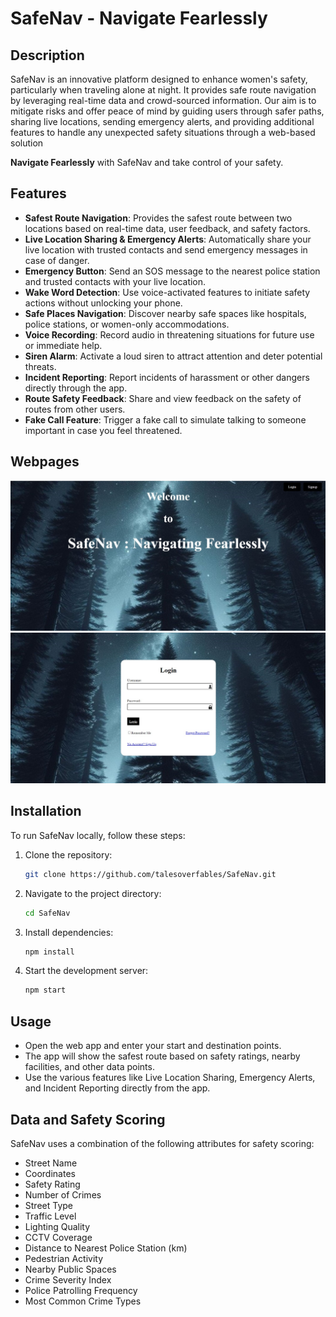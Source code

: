 # SafeNav - Navigate Fearlessly

## Description
SafeNav is an innovative platform designed to enhance women's safety, particularly when traveling alone at night. It provides safe route navigation by leveraging real-time data and crowd-sourced information. Our aim is to mitigate risks and offer peace of mind by guiding users through safer paths, sharing live locations, sending emergency alerts, and providing additional features to handle any unexpected safety situations through a web-based solution

**Navigate Fearlessly** with SafeNav and take control of your safety.

## Features
- **Safest Route Navigation**: Provides the safest route between two locations based on real-time data, user feedback, and safety factors.
- **Live Location Sharing & Emergency Alerts**: Automatically share your live location with trusted contacts and send emergency messages in case of danger.
- **Emergency Button**: Send an SOS message to the nearest police station and trusted contacts with your live location.
- **Wake Word Detection**: Use voice-activated features to initiate safety actions without unlocking your phone.
- **Safe Places Navigation**: Discover nearby safe spaces like hospitals, police stations, or women-only accommodations.
- **Voice Recording**: Record audio in threatening situations for future use or immediate help.
- **Siren Alarm**: Activate a loud siren to attract attention and deter potential threats.
- **Incident Reporting**: Report incidents of harassment or other dangers directly through the app.
- **Route Safety Feedback**: Share and view feedback on the safety of routes from other users.
- **Fake Call Feature**: Trigger a fake call to simulate talking to someone important in case you feel threatened.

## Webpages
![SafeNav Landing Page](https://github.com/talesoverfables/SafeNav/blob/main/Front-end/Landing-Page.jpg)
![SafeNav Login Page](https://github.com/talesoverfables/SafeNav/blob/main/Front-end/Login-Page.jpg)

## Installation
To run SafeNav locally, follow these steps:

1. Clone the repository:
   ```bash
   git clone https://github.com/talesoverfables/SafeNav.git
   ```
2. Navigate to the project directory:
   ```bash
   cd SafeNav
   ```
3. Install dependencies:
   ```bash
   npm install
   ```
4. Start the development server:
   ```bash
   npm start
   ```
## Usage
- Open the web app and enter your start and destination points.
- The app will show the safest route based on safety ratings, nearby facilities, and other data points.
- Use the various features like Live Location Sharing, Emergency Alerts, and Incident Reporting directly from the app.

## Data and Safety Scoring
SafeNav uses a combination of the following attributes for safety scoring:
- Street Name
- Coordinates
- Safety Rating
- Number of Crimes
- Street Type
- Traffic Level
- Lighting Quality
- CCTV Coverage
- Distance to Nearest Police Station (km)
- Pedestrian Activity
- Nearby Public Spaces
- Crime Severity Index
- Police Patrolling Frequency
- Most Common Crime Types
